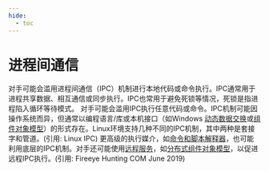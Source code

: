 ```yaml
---
hide:
  - toc
---
```


# 进程间通信

对手可能会滥用进程间通信（IPC）机制进行本地代码或命令执行。IPC通常用于进程共享数据、相互通信或同步执行。IPC也常用于避免死锁等情况，死锁是指进程陷入循环等待模式。  对手可能会滥用IPC执行任意代码或命令。IPC机制可能因操作系统而异，但通常以编程语言/库或本机接口（如Windows [动态数据交换](https://attack.mitre.org/techniques/T1559/002)或[组件对象模型](https://attack.mitre.org/techniques/T1559/001)）的形式存在。Linux环境支持几种不同的IPC机制，其中两种是套接字和管道。(引用: Linux IPC) 更高级的执行媒介，如[命令和脚本解释器](https://attack.mitre.org/techniques/T1059)，也可能利用底层的IPC机制。对手还可能使用[远程服务](https://attack.mitre.org/techniques/T1021)，如[分布式组件对象模型](https://attack.mitre.org/techniques/T1021/003)，以促进远程IPC执行。(引用: Fireeye Hunting COM June 2019)
